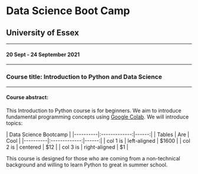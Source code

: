 # Data Science Boot Camp
## University of Essex

*** 
#### 20 Sept - 24 September 2021

*** 

### Course title: Introduction to Python and Data Science

***

#### Course abstract: 

This Introduction to Python course is for beginners. We aim to introduce fundamental programming concepts using [Google Colab](https://colab.research.google.com/). We will introduce topics: 

| Data Science Bootcamp |
|----------|:-------------:|------:|
| Tables   |      Are      |  Cool |
|----------|:-------------:|------:|
| col 1 is |  left-aligned | $1600 |
| col 2 is |    centered   |   $12 |
| col 3 is | right-aligned |    $1 |

<!-- * Variables 
* Data types
* Casting
* String
* Booleans
* Operators
* Lists
* Tuples
* Loops
* Conditions
* Functions, 
* Introduction to NumPy -->



This course is designed for those who are coming from a non-technical background and willing to learn Python to great in summer school.


